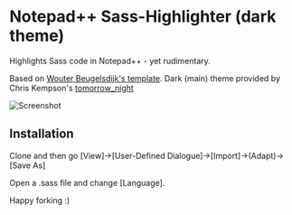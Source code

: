 Notepad++ Sass-Highlighter (dark theme)
=======================================

Highlights Sass code in Notepad++ - yet rudimentary.

Based on  [Wouter Beugelsdijk's template](http://tech.wiedo.nl/sass-3-notepad-user-defined-syntax-highlighti).
Dark (main) theme provided by Chris Kempson's [tomorrow_night](https://github.com/chriskempson/Tomorrow-Theme)

![Screenshot](http://dl.dropbox.com/u/2667845/sass_highlighter/Greenshot_2012-08-16_22-56-00.png)

Installation
------------

Clone and then go [View]->[User-Defined Dialogue]->[Import]->(Adapt)->[Save As]

Open a .sass file and change [Language].

Happy forking :)